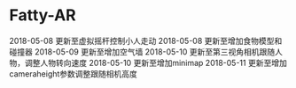 # Fatty-AR
2018-05-08  更新至虚拟摇杆控制小人走动
2018-05-08  更新至增加食物模型和碰撞器
2018-05-09  更新至增加空气墙
2018-05-10  更新至第三视角相机跟随人物，调整人物转向速度
2018-05-10  更新至增加minimap
2018-05-11  更新至增加cameraheight参数调整跟随相机高度
